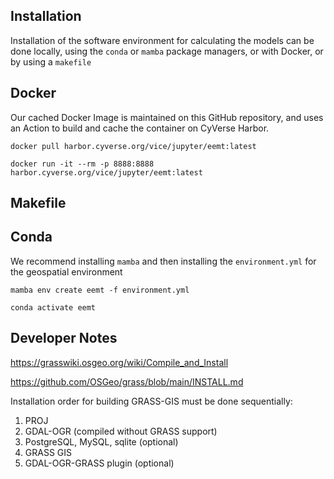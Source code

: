## Installation

Installation of the software environment for calculating the models can be done locally, using the `conda` or `mamba` package managers, or with Docker, or by using a `makefile`

## Docker

Our cached Docker Image is maintained on this GitHub repository, and uses an Action to build and cache the container on CyVerse Harbor.

```
docker pull harbor.cyverse.org/vice/jupyter/eemt:latest 
```

```
docker run -it --rm -p 8888:8888 harbor.cyverse.org/vice/jupyter/eemt:latest
```

## Makefile

## Conda

We recommend installing `mamba` and then installing the `environment.yml` for the geospatial environment

```
mamba env create eemt -f environment.yml
```

```
conda activate eemt
```

## Developer Notes

https://grasswiki.osgeo.org/wiki/Compile_and_Install

https://github.com/OSGeo/grass/blob/main/INSTALL.md 

Installation order for building GRASS-GIS must be done sequentially:

1. PROJ
2. GDAL-OGR (compiled without GRASS support)
3. PostgreSQL, MySQL, sqlite (optional)
4. GRASS GIS
5. GDAL-OGR-GRASS plugin (optional)

